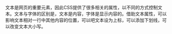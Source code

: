 文本是网页的重要元素，因此CSS提供了很多相关的属性，以不同的方式控制文本。文本与字体的区别是，文本是内容，字体是显示内容的。借助文本属性，可以影响文本相对一行中其他内容的位置，可以吧文本设为上标，可以添加下划线，可以改变文本大小写。
